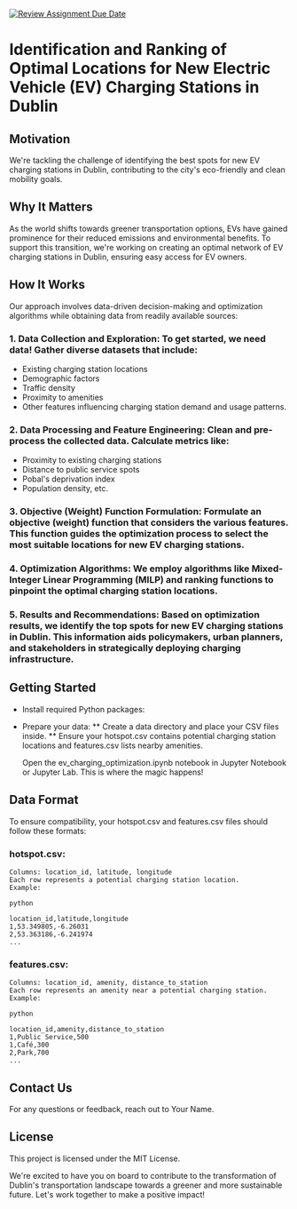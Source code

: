 [![Review Assignment Due Date](https://classroom.github.com/assets/deadline-readme-button-24ddc0f5d75046c5622901739e7c5dd533143b0c8e959d652212380cedb1ea36.svg)](https://classroom.github.com/a/foXtNvtG)



# Identification and Ranking of Optimal Locations for New Electric Vehicle (EV) Charging Stations in Dublin

## Motivation

We're tackling the challenge of identifying the best spots for new EV charging stations in Dublin, contributing to the city's eco-friendly and clean mobility goals.

## Why It Matters

As the world shifts towards greener transportation options, EVs have gained prominence for their reduced emissions and environmental benefits. To support this transition, we're working on creating an optimal network of EV charging stations in Dublin, ensuring easy access for EV owners. 

## How It Works

Our approach involves data-driven decision-making and optimization algorithms while obtaining data from readily available sources:

### 1. Data Collection and Exploration: To get started, we need data! Gather diverse datasets that include:
   - Existing charging station locations
   - Demographic factors
   - Traffic density
   - Proximity to amenities
   - Other features influencing charging station demand and usage patterns.

### 2. Data Processing and Feature Engineering: Clean and pre-process the collected data. Calculate metrics like:
   - Proximity to existing charging stations
   - Distance to public service spots
   - Pobal's deprivation index
   - Population density, etc.

### 3. Objective (Weight) Function Formulation: Formulate an objective (weight) function that considers the various features. This function guides the optimization process to select the most suitable locations for new EV charging stations.

### 4. Optimization Algorithms: We employ algorithms like Mixed-Integer Linear Programming (MILP) and ranking functions to pinpoint the optimal charging station locations.

### 5. Results and Recommendations: Based on optimization results, we identify the top spots for new EV charging stations in Dublin. This information aids policymakers, urban planners, and stakeholders in strategically deploying charging infrastructure.

## Getting Started


- Install required Python packages:
- Prepare your data:
        ** Create a data directory and place your CSV files inside.
        ** Ensure your hotspot.csv contains potential charging station locations and features.csv lists nearby amenities.

    Open the ev_charging_optimization.ipynb notebook in Jupyter Notebook or Jupyter Lab. This is where the magic happens!

## Data Format

To ensure compatibility, your hotspot.csv and features.csv files should follow these formats:

### hotspot.csv:

    Columns: location_id, latitude, longitude
    Each row represents a potential charging station location.
    Example:

    python

    location_id,latitude,longitude
    1,53.349805,-6.26031
    2,53.363186,-6.241974
    ...

### features.csv:

    Columns: location_id, amenity, distance_to_station
    Each row represents an amenity near a potential charging station.
    Example:

    python

    location_id,amenity,distance_to_station
    1,Public Service,500
    1,Café,300
    2,Park,700
    ...

## Contact Us

For any questions or feedback, reach out to Your Name.

## License

This project is licensed under the MIT License.

We're excited to have you on board to contribute to the transformation of Dublin's transportation landscape towards a greener and more sustainable future. Let's work together to make a positive impact!


